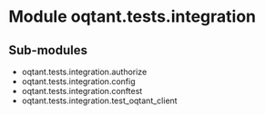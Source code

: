 Module oqtant.tests.integration
===============================

Sub-modules
-----------
* oqtant.tests.integration.authorize
* oqtant.tests.integration.config
* oqtant.tests.integration.conftest
* oqtant.tests.integration.test_oqtant_client
